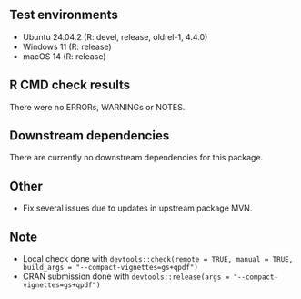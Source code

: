 ## Test environments

* Ubuntu 24.04.2 (R: devel, release, oldrel-1, 4.4.0)
* Windows 11 (R: release)
* macOS 14 (R: release)

## R CMD check results

There were no ERRORs, WARNINGs or NOTES.

## Downstream dependencies

There are currently no downstream dependencies for this package.

## Other

* Fix several issues due to updates in upstream package MVN.

## Note

* Local check done with
  `devtools::check(remote = TRUE, manual = TRUE, build_args = "--compact-vignettes=gs+qpdf")`
* CRAN submission done with
  `devtools::release(args = "--compact-vignettes=gs+qpdf")`